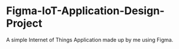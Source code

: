 # Figma-IoT-Application-Design-Project
A simple Internet of Things Application made up by me using Figma.
